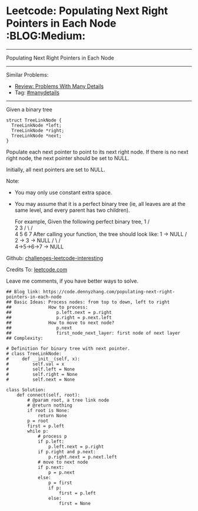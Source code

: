 # Leetcode: Populating Next Right Pointers in Each Node     :BLOG:Medium:


---

Populating Next Right Pointers in Each Node  

---

Similar Problems:  
-   [Review: Problems With Many Details](https://code.dennyzhang.com/review-manydetails)
-   Tag: [#manydetails](https://code.dennyzhang.com/tag/manydetails)

---

Given a binary tree  

    struct TreeLinkNode {
      TreeLinkNode *left;
      TreeLinkNode *right;
      TreeLinkNode *next;
    }

Populate each next pointer to point to its next right node. If there is no next right node, the next pointer should be set to NULL.  

Initially, all next pointers are set to NULL.  

Note:  
-   You may only use constant extra space.
-   You may assume that it is a perfect binary tree (ie, all leaves are at the same level, and every parent has two children).

    For example,
    Given the following perfect binary tree,
             1
           /  \
          2    3
         / \  / \
        4  5  6  7
    After calling your function, the tree should look like:
             1 -> NULL
           /  \
          2 -> 3 -> NULL
         / \  / \
        4->5->6->7 -> NULL

Github: [challenges-leetcode-interesting](https://github.com/DennyZhang/challenges-leetcode-interesting/tree/master/populating-next-right-pointers-in-each-node)  

Credits To: [leetcode.com](https://leetcode.com/problems/populating-next-right-pointers-in-each-node/description/)  

Leave me comments, if you have better ways to solve.  

    ## Blog link: https://code.dennyzhang.com/populating-next-right-pointers-in-each-node
    ## Basic Ideas: Process nodes: from top to down, left to right
    ##              How to process:
    ##                 p.left.next = p.right
    ##                 p.right = p.next.left
    ##              How to move to next node?
    ##                 p.next
    ##                 first_node_next_layer: first node of next layer
    ## Complexity:
    
    # Definition for binary tree with next pointer.
    # class TreeLinkNode:
    #     def __init__(self, x):
    #         self.val = x
    #         self.left = None
    #         self.right = None
    #         self.next = None
    
    class Solution:
        def connect(self, root):
            # @param root, a tree link node
            # @return nothing
            if root is None:
                return None
            p = root
            first = p.left
            while p:
                # process p
                if p.left:
                    p.left.next = p.right
                if p.right and p.next:
                    p.right.next = p.next.left
                # move to next node
                if p.next:
                    p = p.next
                else:
                    p = first
                    if p:
                        first = p.left
                    else:
                        first = None